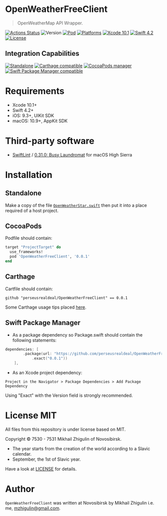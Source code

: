 # OpenWeatherFreeClient

> OpenWeatherMap API Wrapper.

[![Actions Status](https://github.com/perseusrealdeal/OpenWeatherFreeClient/actions/workflows/main.yml/badge.svg)](https://github.com/perseusrealdeal/OpenWeatherFreeClient/actions)
![Version](https://img.shields.io/badge/Version-0.0.1-green.svg)
[![Pod](https://img.shields.io/badge/Pod-0.0.1-informational.svg)](/OpenWeatherFreeClient.podspec)
[![Platforms](https://img.shields.io/badge/Platforms-iOS%209.3+_|_macOS%2010.9+-orange.svg)](https://en.wikipedia.org/wiki/IOS_9)
[![Xcode 10.1](https://img.shields.io/badge/Xcode-10.1+-red.svg)](https://en.wikipedia.org/wiki/Xcode)
[![Swift 4.2](https://img.shields.io/badge/Swift-4.2-red.svg)](https://docs.swift.org/swift-book/RevisionHistory/RevisionHistory.html)
[![License](http://img.shields.io/:License-MIT-blue.svg)](/LICENSE)

## Integration Capabilities

[![Standalone](https://img.shields.io/badge/Standalone%20File-available-informational.svg)](/OpenWeatherStar.swift)
[![Carthage compatible](https://img.shields.io/badge/Carthage-compatible-4BC51D.svg)](https://github.com/Carthage/Carthage)
[![CocoaPods manager](https://img.shields.io/badge/CocoaPods-compatible-4BC51D.svg)](https://cocoapods.org)
[![Swift Package Manager compatible](https://img.shields.io/badge/Swift%20Package%20Manager-compatible-4BC51D.svg)](https://github.com/apple/swift-package-manager)

# Requirements

- Xcode 10.1+
- Swift 4.2+
- iOS: 9.3+, UIKit SDK
- macOS: 10.9+, AppKit SDK

# Third-party software

- [SwiftLint](https://github.com/realm/SwiftLint) / [0.31.0: Busy Laundromat](https://github.com/realm/SwiftLint/releases/tag/0.31.0) for macOS High Sierra

# Installation

## Standalone 

Make a copy of the file [`OpenWeatherStar.swift`](/OpenWeatherStar.swift) then put it into a place required of a host project.

## CocoaPods

Podfile should contain:

```ruby
target "ProjectTarget" do
  use_frameworks!
  pod 'OpenWeatherFreeClient', '0.0.1'
end
```
## Carthage

Cartfile should contain:

```carthage
github "perseusrealdeal/OpenWeatherFreeClient" == 0.0.1
```

Some Carthage usage tips placed [here](https://gist.github.com/perseusrealdeal/8951b10f4330325df6347aaaa79d3cf2).

## Swift Package Manager

- As a package dependency so Package.swift should contain the following statements:

```swift
dependencies: [
        .package(url: "https://github.com/perseusrealdeal/OpenWeatherFreeClient.git",
            .exact("0.0.1"))
    ],
```

- As an Xcode project dependency: 

`Project in the Navigator > Package Dependencies > Add Package Dependency`

Using "Exact" with the Version field is strongly recommended.

# License MIT

All files from this repository is under license based on MIT.

Copyright © 7530 - 7531 Mikhail Zhigulin of Novosibirsk.

- The year starts from the creation of the world according to a Slavic calendar.
- September, the 1st of Slavic year.

Have a look at [LICENSE](/LICENSE) for details.

# Author

`OpenWeatherFreeClient` was written at Novosibirsk by Mikhail Zhigulin i.e. me, mzhigulin@gmail.com.

